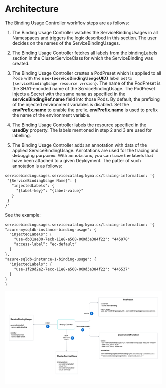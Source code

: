 # Architecture

The Binding Usage Controller workflow steps are as follows:

1. The Binding Usage Controller watches the ServiceBindingUsages in all Namespaces and triggers the logic described in this section. The user decides on the names of the ServiceBindingUsages.

2. The Binding Usage Controller fetches all labels from the bindingLabels section in the ClusterServiceClass for which the ServiceBinding was created.

3. The Binding Usage Controller creates a PodPreset which is applied to all Pods with the **use-{serviceBindingUsageUID}** label set to `{serviceBindingUsage resource version}`. The name of the PodPreset is the SHA1-encoded name of the ServiceBindingUsage. The PodPreset injects a Secret with the same name as specified in the  **serviceBindingRef.name** field into those Pods. By default, the prefixing of the injected environment variables is disabled. Set the **envPrefix.name** to enable the prefix. **envPrefix.name** is used to prefix the name of the environment variable.

4. The Binding Usage Controller labels the resource specified in the **usedBy** property. The labels mentioned in step 2 and 3 are used for labelling.

5. The Binding Usage Controller adds an annotation with data of the applied ServiceBindingUsage. Annotations are used for the tracing and debugging purposes. With annotations, you can trace the labels that have been attached to a given Deployment. The patter of such annotation is as follows:

 ```
 servicebindingusages.servicecatalog.kyma.cx/tracing-information: '{
  "{ServiceBindingUsage Name}": {
    "injectedLabels": {
      "{label-key}": "{label-value}"
    }
  }
}'
 ```
See the example:

  ```
servicebindingusages.servicecatalog.kyma.cx/tracing-information: '{
  "azure-mysqldb-instance-binding-usage": {
    "injectedLabels": {
      "use-db31ae30-7ecb-11e8-a568-000d3a384f22": "445978"
      “access-label”: “ec-default“
    }
  },
  "azure-sqldb-instance-1-binding-usage": {
    "injectedLabels": {
      "use-1f29d2e2-7ecc-11e8-a568-000d3a384f22": "446537"
    }
  }
}
```

![Architecture](assets/architecture.png)
